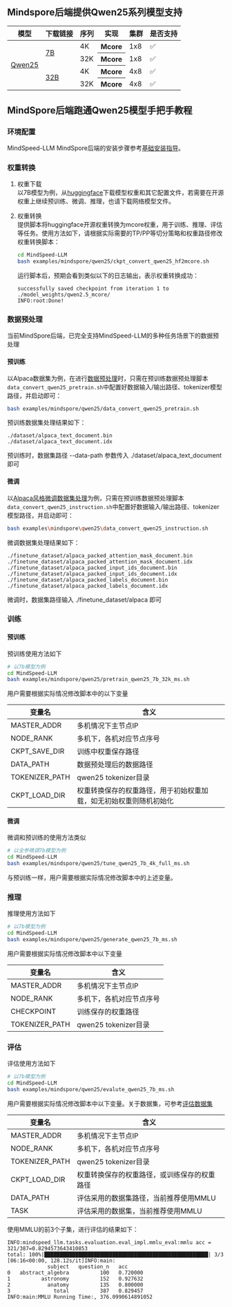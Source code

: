 ## Mindspore后端提供Qwen25系列模型支持
<table>
  <thead>
    <tr>
      <th>模型</th>
      <th>下载链接</th>
      <th>序列</th>
      <th>实现</th>
      <th>集群</th>
      <th>是否支持</th>
    </tr>
  </thead>
  <tbody>
      <tr>
      <td rowspan="7"><a href="https://huggingface.co/Qwen">Qwen25</a></td>
      <td rowspan="2"><a href="https://huggingface.co/Qwen/Qwen2.5-7B/tree/main">7B</a></td>
      <td> 4K</td>
      <th>Mcore</th>
      <td>1x8</td>
      <td>✅</td>
      <tr>
      <td> 32K</td>
      <th>Mcore</th>
      <td>1x8</td>
      <td>✅</td>
      <tr>
      <td rowspan="2"><a href="https://huggingface.co/Qwen/Qwen2.5-32B/tree/main">32B</a></td>
      <td> 4K</td>
      <th>Mcore</th>
      <td>4x8</td>
      <td>✅</td>
      <tr>
      <td> 32K</td>
      <th>Mcore</th>
      <td>4x8</td>
      <td>✅</td>
      <tr>
    </tr>
  </tbody>
</table>

## MindSpore后端跑通Qwen25模型手把手教程


### 环境配置

MindSpeed-LLM MindSpore后端的安装步骤参考[基础安装指导](../../../docs/mindspore/features/install_guide.md)。



### 权重转换

1. 权重下载  
   以7B模型为例，从[huggingface](https://huggingface.co/Qwen/Qwen2.5-7B/tree/main)下载模型权重和其它配置文件，若需要在开源权重上继续预训练、微调、推理，也请下载网络模型文件。

2. 权重转换  
   提供脚本将huggingface开源权重转换为mcore权重，用于训练、推理、评估等任务。使用方法如下，请根据实际需要的TP/PP等切分策略和权重路径修改权重转换脚本：
    ```sh
    cd MindSpeed-LLM
    bash examples/mindspore/qwen25/ckpt_convert_qwen25_hf2mcore.sh
    ```
   运行脚本后，预期会看到类似以下的日志输出，表示权重转换成功：
    ```log
   successfully saved checkpoint from iteration 1 to ./model_weights/qwen2.5_mcore/
   INFO:root:Done!
    ```
### 数据预处理

当前MindSpore后端，已完全支持MindSpeed-LLM的多种任务场景下的数据预处理

#### 预训练
以Alpaca数据集为例，在进行[数据预处理](../../../docs/pytorch/solutions/pretrain/pretrain_dataset.md)时，只需在预训练数据预处理脚本`data_convert_qwen25_pretrain.sh`中配置好数据输入/输出路径、tokenizer模型路径，并启动即可：
```sh
bash examples/mindspore/qwen25/data_convert_qwen25_pretrain.sh
```
预训练数据集处理结果如下：
```log
./dataset/alpaca_text_document.bin
./dataset/alpaca_text_document.idx
```
预训练时，数据集路径 --data-path 参数传入 ./dataset/alpaca_text_document 即可

#### 微调
以[Alpaca风格微调数据集处理](../../../docs/pytorch/solutions/finetune/datasets/alpaca_dataset.md)为例，只需在预训练数据预处理脚本`data_convert_qwen25_instruction.sh`中配置好数据输入/输出路径、tokenizer模型路径，并启动即可：
```sh
bash examples\mindspore\qwen25\data_convert_qwen25_instruction.sh
```
微调数据集处理结果如下：
```log
./finetune_dataset/alpaca_packed_attention_mask_document.bin
./finetune_dataset/alpaca_packed_attention_mask_document.idx
./finetune_dataset/alpaca_packed_input_ids_document.bin
./finetune_dataset/alpaca_packed_input_ids_document.idx
./finetune_dataset/alpaca_packed_labels_document.bin
./finetune_dataset/alpaca_packed_labels_document.idx
```
微调时，数据集路径输入 ./finetune_dataset/alpaca 即可

### 训练

#### 预训练

预训练使用方法如下
```sh
# 以7b模型为例
cd MindSpeed-LLM
bash examples/mindspore/qwen25/pretrain_qwen25_7b_32k_ms.sh
```
用户需要根据实际情况修改脚本中的以下变量

  |变量名  | 含义                                |
  |--------|-----------------------------------|
  | MASTER_ADDR | 多机情况下主节点IP                        |
  | NODE_RANK | 多机下，各机对应节点序号                      |
  | CKPT_SAVE_DIR | 训练中权重保存路径                         |
  | DATA_PATH | 数据预处理后的数据路径                       |
  | TOKENIZER_PATH | qwen25 tokenizer目录                |
  | CKPT_LOAD_DIR | 权重转换保存的权重路径，用于初始权重加载，如无初始权重则随机初始化 |

#### 微调
微调和预训练的使用方法类似
```sh
# 以全参微调7b模型为例
cd MindSpeed-LLM
bash examples/mindspore/qwen25/tune_qwen25_7b_4k_full_ms.sh
```
与预训练一样，用户需要根据实际情况修改脚本中的上述变量。

### 推理
推理使用方法如下
```sh
# 以7b模型为例
cd MindSpeed-LLM
bash examples/mindspore/qwen25/generate_qwen25_7b_ms.sh
```
用户需要根据实际情况修改脚本中以下变量

  | 变量名  | 含义                 |
  |--------|--------------------|
  | MASTER_ADDR | 多机情况下主节点IP         |
  | NODE_RANK | 多机下，各机对应节点序号       |
  | CHECKPOINT | 训练保存的权重路径          |
  | TOKENIZER_PATH | qwen25 tokenizer目录 |

### 评估
评估使用方法如下
```sh
# 以7b模型为例
cd MindSpeed-LLM
bash examples/mindspore/qwen25/evalute_qwen25_7b_ms.sh
```

用户需要根据实际情况修改脚本中以下变量。关于数据集，可参考[评估数据集](../../../docs/pytorch/solutions/evaluation/evaluation_datasets/mmlu_evaluation.md)

  | 变量名  | 含义                    |
  |--------|-----------------------|
  | MASTER_ADDR | 多机情况下主节点IP            |
  | NODE_RANK | 多机下，各机对应节点序号          |
  | TOKENIZER_PATH | qwen25 tokenizer目录    |
  | CKPT_LOAD_DIR | 权重转换保存的权重路径，或训练保存的权重路径         |
  |  DATA_PATH | 评估采用的数据集路径，当前推荐使用MMLU |
  | TASK  | 评估采用的数据集，当前推荐使用MMLU   | 

使用MMLU的前3个子集，进行评估的结果如下：
```log
INFO:mindspeed_llm.tasks.evaluation.eval_impl.mmlu_eval:mmlu acc = 321/387=0.8294573643410853
total: 100%|█████████████████████████████████████████████████████| 3/3 [06:16<00:00, 128.12s/it]INFO:main:
             subject   question_n   acc
0   abstract_algebra          100   0.720000
1          astronomy          152   0.927632
2            anatomy          135   0.800000
3              total          387   0.829457
INFO:main:MMLU Running Time:, 376.0990614891052
```
